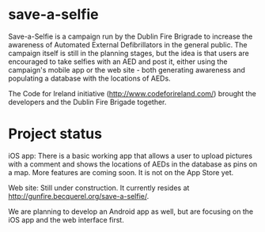 save-a-selfie
=============

Save-a-Selfie is a campaign run by the Dublin Fire Brigrade to increase the awareness of Automated External Defibrillators in the general public. The campaign itself is still in the planning stages, but the idea is that users are encouraged to take selfies with an AED and post it, either using the campaign's mobile app or the web site - both generating awareness and populating a database with the locations of AEDs.

The Code for Ireland initiative (http://www.codeforireland.com/) brought the developers and the Dublin Fire Brigade together. 


Project status
==============

iOS app: There is a basic working app that allows a user to upload pictures with a comment and shows the locations of AEDs in the database as pins on a map. More features are coming soon. It is not on the App Store yet.

Web site: Still under construction. It currently resides at http://gunfire.becquerel.org/save-a-selfie/.

We are planning to develop an Android app as well, but are focusing on the iOS app and the web interface first. 
